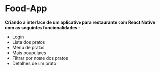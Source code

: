 # Food-App
__Criando a interface de um aplicativo para restaurante com React Native com as seguintes funcionalidades :__

* Login
* Lista dos pratos
* Menu de pratos
* Mais poupulares
* Filtrar por nome dos pratos
* Detalhes de um prato

